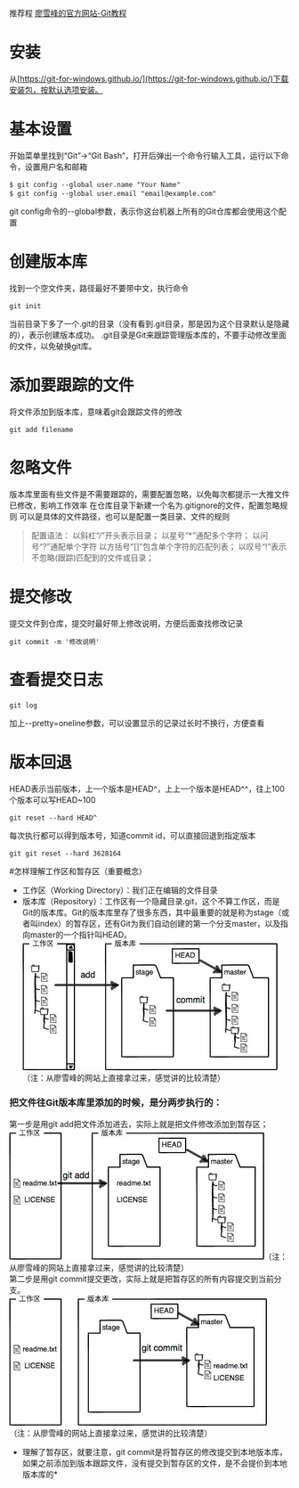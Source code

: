 推荐程 [廖雪峰的官方网站-Git教程](https://www.liaoxuefeng.com/wiki/0013739516305929606dd18361248578c67b8067c8c017b000/00137396287703354d8c6c01c904c7d9ff056ae23da865a000)
# 安装
从[https://git-for-windows.github.io/](https://git-for-windows.github.io/)下载安装包，按默认选项安装。
# 基本设置
开始菜单里找到“Git”->“Git Bash”，打开后弹出一个命令行输入工具，运行以下命令，设置用户名和邮箱
<pre><code>$ git config --global user.name "Your Name"
$ git config --global user.email "email@example.com"</code></pre>
git config命令的--global参数，表示你这台机器上所有的Git仓库都会使用这个配置
# 创建版本库
找到一个空文件夹，路径最好不要带中文，执行命令
<pre><code>git init</code></pre>
当前目录下多了一个.git的目录（没有看到.git目录，那是因为这个目录默认是隐藏的），表示创建版本成功。
.git目录是Git来跟踪管理版本库的，不要手动修改里面的文件，以免破换git库。
# 添加要跟踪的文件
将文件添加到版本库，意味着git会跟踪文件的修改
<pre><code>git add filename</code></pre>
# 忽略文件
版本库里面有些文件是不需要跟踪的，需要配置忽略，以免每次都提示一大推文件已修改，影响工作效率
在仓库目录下新建一个名为.gitignore的文件，配置忽略规则
可以是具体的文件路径，也可以是配置一类目录、文件的规则
> 配置语法：
以斜杠“/”开头表示目录；
以星号“*”通配多个字符；
以问号“?”通配单个字符
以方括号“[]”包含单个字符的匹配列表；
以叹号“!”表示不忽略(跟踪)匹配到的文件或目录；
# 提交修改
提交文件到仓库，提交时最好带上修改说明，方便后面查找修改记录
<pre><code>git commit -m '修改说明'</code></pre>
# 查看提交日志
<pre><code>git log</code></pre>
加上--pretty=oneline参数，可以设置显示的记录过长时不换行，方便查看
# 版本回退
HEAD表示当前版本，上一个版本是HEAD^，上上一个版本是HEAD^^，往上100个版本可以写HEAD~100
<pre><code>git reset --hard HEAD^</code></pre>
每次执行都可以得到版本号，知道commit id，可以直接回退到指定版本
<pre><code>git git reset --hard 3628164</code></pre>
#怎样理解工作区和暂存区（重要概念）
+ 工作区（Working Directory）：我们正在编辑的文件目录
+ 版本库（Repository）：工作区有一个隐藏目录.git，这个不算工作区，而是Git的版本库。Git的版本库里存了很多东西，其中最重要的就是称为stage（或者叫index）的暂存区，还有Git为我们自动创建的第一个分支master，以及指向master的一个指针叫HEAD。<br/>
![Alt 工作区与版本库](../assert/img/git.jpg)（注：从廖雪峰的网站上直接拿过来，感觉讲的比较清楚）<br/>
### 把文件往Git版本库里添加的时候，是分两步执行的：
第一步是用git add把文件添加进去，实际上就是把文件修改添加到暂存区；<br/>
![Alt 工作区与版本库](../assert/img/git-add.jpg)（注：从廖雪峰的网站上直接拿过来，感觉讲的比较清楚）<br/>
第二步是用git commit提交更改，实际上就是把暂存区的所有内容提交到当前分支。<br/>
![Alt 工作区与版本库](../assert/img/git-commit.jpg)（注：从廖雪峰的网站上直接拿过来，感觉讲的比较清楚）<br/>
* 理解了暂存区，就要注意，git commit是将暂存区的修改提交到本地版本库，如果之前添加到版本跟踪文件，没有提交到暂存区的文件，是不会提价到本地版本库的*
